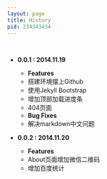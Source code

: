 ```yaml
---
layout: page
title: History
pid: 234343434
---
```

<br />

- **0.0.1 : 2014.11.19**
    - **Features**
    - 搭建环境摆上Github
    - 使用Jekyll Bootstrap
    - 增加顶部加载进度条
    - 404页面
	- **Bug Fixes**
	- 解决markdown中文问题
	
- **0.0.2 : 2014.11.20**
    - **Features**
    - About页面增加微信二维码
	- 增加百度统计